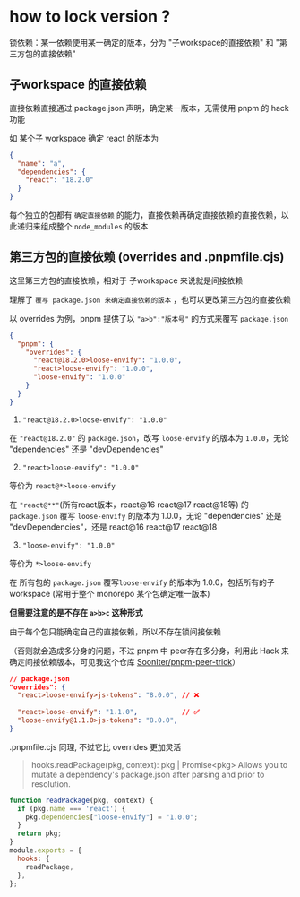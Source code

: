 # how to lock version ?

锁依赖：某一依赖使用某一确定的版本，分为 "子workspace的直接依赖" 和 "第三方包的直接依赖"

## 子workspace 的直接依赖

直接依赖直接通过 package.json 声明，确定某一版本，无需使用 pnpm 的 hack 功能

如 某个子 workspace 确定 react 的版本为

```json
{
  "name": "a",
  "dependencies": {
    "react": "18.2.0"
  }
}
```

每个独立的包都有 `确定直接依赖` 的能力，直接依赖再确定直接依赖的直接依赖，以此递归来组成整个 `node_modules` 的版本

## 第三方包的直接依赖 (overrides and .pnpmfile.cjs)

这里第三方包的直接依赖，相对于 子workspace 来说就是间接依赖

理解了 `覆写 package.json 来确定直接依赖的版本` ，也可以更改第三方包的直接依赖

以 overrides 为例，pnpm 提供了以 `"a>b":"版本号"` 的方式来覆写 `package.json`

```json
{
  "pnpm": {
    "overrides": {
      "react@18.2.0>loose-envify": "1.0.0",
      "react>loose-envify": "1.0.0",
      "loose-envify": "1.0.0"
    }
  }
}
```


1. `"react@18.2.0>loose-envify": "1.0.0"` 


在 `"react@18.2.0"` 的 `package.json`，改写 `loose-envify` 的版本为 `1.0.0`，无论 "dependencies" 还是 "devDependencies"

2. `"react>loose-envify": "1.0.0"`

等价为 `react@*>loose-envify`

在 `"react@**"`(所有react版本，react@16 react@17 react@18等) 的 `package.json` 覆写 `loose-envify` 的版本为 1.0.0，无论 "dependencies" 还是 "devDependencies"，还是 react@16 react@17 react@18

3. `"loose-envify": "1.0.0"` 

等价为 `*>loose-envify`

在 所有包的 `package.json` 覆写`loose-envify` 的版本为 1.0.0，包括所有的子 workspace
(常用于整个 monorepo 某个包确定唯一版本)

**但需要注意的是不存在 `a>b>c` 这种形式**

由于每个包只能确定自己的直接依赖，所以不存在锁间接依赖

（否则就会造成多分身的问题，不过 pnpm 中 peer存在多分身，利用此 Hack 来确定间接依赖版本，可见我这个仓库 [SoonIter/pnpm-peer-trick](https://github.com/SoonIter/pnpm-peer-trick)）

```json
// package.json
"overrides": {
  "react>loose-envify>js-tokens": "8.0.0", // ❌
  
  "react>loose-envify": "1.1.0",           // ✅
  "loose-envify@1.1.0>js-tokens": "8.0.0",
}
```

.pnpmfile.cjs 同理, 不过它比 overrides 更加灵活


> hooks.readPackage(pkg, context): pkg | Promise\<pkg\>
> Allows you to mutate a dependency's package.json after parsing and prior to resolution. 

```js
function readPackage(pkg, context) {
  if (pkg.name === 'react') {
    pkg.dependencies["loose-envify"] = "1.0.0";
  } 
  return pkg;
}
module.exports = {
  hooks: {
    readPackage,
  },
};
```
